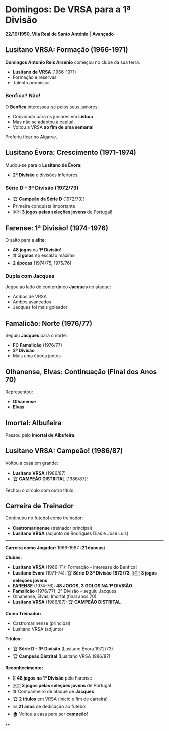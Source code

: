 # Domingos: De VRSA para a 1ª Divisão

**22/10/1950, Vila Real de Santo António** | **Avançado**

## Lusitano VRSA: Formação (1966-1971)

**Domingos Antonio Reis Arsenio** começou no clube da sua terra:
- **Lusitano de VRSA** (1966-1971)
- Formação e reservas
- Talento promissor

### Benfica? Não!

O **Benfica** interessou-se pelos seus juniores:
- Convidado para os juniores em **Lisboa**
- Mas não se adaptou à capital
- Voltou a VRSA **ao fim de uma semana**!

Preferiu ficar no Algarve.

## Lusitano Évora: Crescimento (1971-1974)

Mudou-se para o **Lusitano de Évora**:
- **2ª Divisão** e divisões inferiores

### Série D - 3ª Divisão (1972/73)
- 🏆 **Campeão da Série D** (1972/73)!
- Primeira conquista importante
- 🇵🇹 **3 jogos pelas seleções jovens** de Portugal!

## Farense: 1ª Divisão! (1974-1976)

O salto para a **elite**:
- **48 jogos** na **1ª Divisão**!
- ⚽ **3 golos** no escalão máximo
- **2 épocas** (1974/75, 1975/76)

### Dupla com Jacques

Jogou ao lado do conterrâneo **Jacques** no ataque:
- Ambos de VRSA
- Ambos avançados
- Jacques foi mais goleador

## Famalicão: Norte (1976/77)

Seguiu **Jacques** para o norte:
- **FC Famalicão** (1976/77)
- **2ª Divisão**
- Mais uma época juntos

## Olhanense, Elvas: Continuação (Final dos Anos 70)

Representou:
- **Olhanense**
- **Elvas**

## Imortal: Albufeira

Passou pelo **Imortal de Albufeira**.

## Lusitano VRSA: Campeão! (1986/87)

Voltou a casa em grande:
- **Lusitano VRSA** (1986/87)
- 🏆 **CAMPEÃO DISTRITAL** (1986/87)!

Fechou o círculo com outro título.

## Carreira de Treinador

Continuou no futebol como treinador:
- **Castromarinense** (treinador principal)
- **Lusitano VRSA** (adjunto de Rodrigues Dias e José Luís)

---

**Carreira como Jogador:** 1966-1987 (**21 épocas**)

**Clubes:**
- **Lusitano VRSA** (1966-71): Formação - interesse do Benfica!
- **Lusitano Évora** (1971-74): 🏆 **Série D 3ª Divisão 1972/73**, 🇵🇹 **3 jogos seleções jovens**
- **FARENSE** (1974-76): **48 JOGOS, 3 GOLOS NA 1ª DIVISÃO**
- **Famalicão** (1976/77): 2ª Divisão - seguiu Jacques
- Olhanense, Elvas, Imortal (final anos 70)
- **Lusitano VRSA** (1986/87): 🏆 **CAMPEÃO DISTRITAL**

**Como Treinador:**
- Castromarinense (principal)
- Lusitano VRSA (adjunto)

**Títulos:**
- 🏆 **Série D - 3ª Divisão** (Lusitano Évora 1972/73)
- 🏆 **Campeão Distrital** (Lusitano VRSA 1986/87)

**Reconhecimento:**
- 🎖️ **48 jogos na 1ª Divisão** pelo Farense
- 🇵🇹 **3 jogos pelas seleções jovens** de Portugal
- ⚽ Companheiro de ataque de **Jacques**
- 🏆 **2 títulos** em VRSA (início e fim de carreira)
- 📊 **21 anos** de dedicação ao futebol
- 🏠 Voltou a casa para ser **campeão**!

**